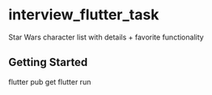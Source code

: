 # interview_flutter_task

Star Wars character list with details + favorite functionality

## Getting Started

flutter pub get
flutter run
